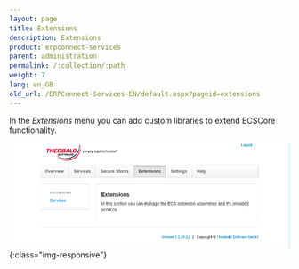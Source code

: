 ```yaml
---
layout: page
title: Extensions
description: Extensions
product: erpconnect-services
parent: administration
permalink: /:collection/:path
weight: 7
lang: en_GB
old_url: /ERPConnect-Services-EN/default.aspx?pageid=extensions
---
```


In the *Extensions* menu you can add custom libraries to extend ECSCore functionality.

![ecscore-managementsite18](/img/content/ecscore-managementsite18.jpg.png){:class="img-responsive"}
